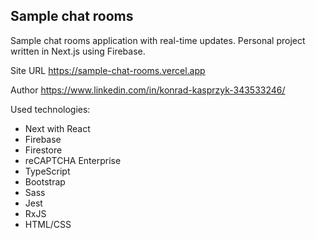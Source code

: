 ## Sample chat rooms

Sample chat rooms application with real-time updates. Personal project written in Next.js using Firebase.

Site URL https://sample-chat-rooms.vercel.app

Author https://www.linkedin.com/in/konrad-kasprzyk-343533246/

Used technologies:

- Next with React
- Firebase
- Firestore
- reCAPTCHA Enterprise
- TypeScript
- Bootstrap
- Sass
- Jest
- RxJS
- HTML/CSS
